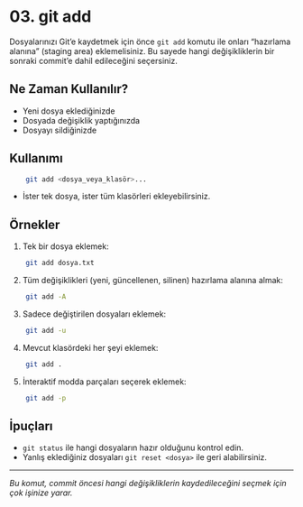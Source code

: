 # 03. git add

Dosyalarınızı Git’e kaydetmek için önce `git add` komutu ile onları “hazırlama alanına” (staging area) eklemelisiniz. Bu sayede hangi değişikliklerin bir sonraki commit’e dahil edileceğini seçersiniz.

## Ne Zaman Kullanılır?
- Yeni dosya eklediğinizde
- Dosyada değişiklik yaptığınızda
- Dosyayı sildiğinizde

## Kullanımı
```bash
    git add <dosya_veya_klasör>...
```
- İster tek dosya, ister tüm klasörleri ekleyebilirsiniz.

## Örnekler
1. Tek bir dosya eklemek:
```bash
    git add dosya.txt
```
2. Tüm değişiklikleri (yeni, güncellenen, silinen) hazırlama alanına almak:
```bash
    git add -A
```
3. Sadece değiştirilen dosyaları eklemek:
```bash
    git add -u
```
4. Mevcut klasördeki her şeyi eklemek:
```bash
    git add .
```
5. İnteraktif modda parçaları seçerek eklemek:
```bash
    git add -p
```

## İpuçları
- `git status` ile hangi dosyaların hazır olduğunu kontrol edin.
- Yanlış eklediğiniz dosyaları `git reset <dosya>` ile geri alabilirsiniz.

---
_Bu komut, commit öncesi hangi değişikliklerin kaydedileceğini seçmek için çok işinize yarar._
